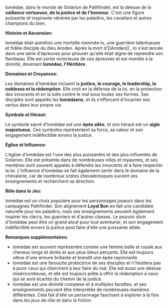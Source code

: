 Iomédae, dans le monde de Golarion de Pathfinder, est la déesse de la **vaillance vertueuse, de la justice et de l'honneur**. C'est une figure puissante et inspirante vénérée par les paladins, les cavaliers et autres champions du bien.

**Histoire et Ascension:**

Iomédae était autrefois une mortelle nommée Io, une guerrière talentueuse et fidèle disciple du dieu Aroden. Après la mort d'[[Aroden]] , Io s'est lancée dans une série d'épreuves pour prouver qu'elle était digne de reprendre son flambeau. Elle est sortie victorieuse de ces épreuves et est montée à la divinité, devenant **Iomédae, l'Héritière**.

**Domaines et Croyances:**

Les domaines d'Iomédae incluent la **justice, le courage, le leadership, la noblesse et la rédemption**. Elle croit en la défense de la loi, en la protection des innocents et en la lutte contre le mal sous toutes ses formes. Ses disciples sont appelés les **Iomédaens**, et ils s'efforcent d'incarner ses vertus dans leur propre vie.

**Symbole et Héraut:**

Le symbole sacré d'Iomédae est une **épée ailée**, et son héraut est un **aigle majestueux**. Ces symboles représentent sa force, sa valeur et son engagement indéfectible envers la justice.

**Église et Influence:**

L'église d'Iomédae est l'une des plus puissantes et des plus influentes de Golarion. Elle est présente dans de nombreuses villes et royaumes, et ses membres sont souvent appelés à défendre les innocents et à faire respecter la loi. L'influence d'Iomédae se fait également sentir dans le domaine de la chevalerie, car de nombreux ordres chevaleresques suivent ses enseignements et recherchent sa direction.

**Rôle dans le Jeu:**

Iomédae est un choix populaire pour les personnages joueurs dans les campagnes Pathfinder. Son alignement **Loyal Bon** en fait une candidate naturelle pour les paladins, mais ses enseignements peuvent également inspirer les clercs, les guerriers et d'autres classes. Le pouvoir divin d'Iomédae peut être un grand atout pour tout aventurier, et son engagement indéfectible envers la justice peut faire d'elle une puissante alliée.

**Remarques supplémentaires:**

- Iomédae est souvent représentée comme une femme belle et royale aux cheveux longs et dorés et aux yeux bleus perçants. Elle est toujours vêtue d'une armure brillante et brandit une épée rayonnante.
- Iomédae est une farouche protectrice de ses disciples et n'hésitera pas à punir ceux qui cherchent à leur faire du mal. Elle est aussi une déesse miséricordieuse, et elle est toujours prête à offrir la rédemption à ceux qui se sont écartés du chemin de la justice.
- Iomédae est une divinité complexe et à multiples facettes, et ses enseignements peuvent être interprétés de nombreuses manières différentes. Cela fait d'elle un personnage fascinant à explorer à la fois dans les jeux de rôle et dans la fiction.